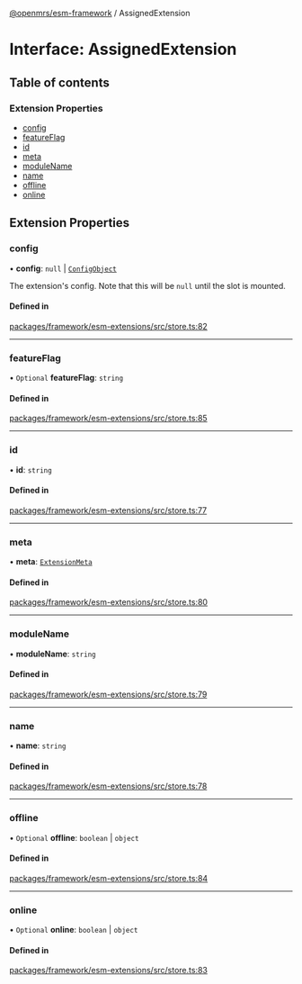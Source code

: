 [@openmrs/esm-framework](../API.md) / AssignedExtension

# Interface: AssignedExtension

## Table of contents

### Extension Properties

- [config](AssignedExtension.md#config)
- [featureFlag](AssignedExtension.md#featureflag)
- [id](AssignedExtension.md#id)
- [meta](AssignedExtension.md#meta)
- [moduleName](AssignedExtension.md#modulename)
- [name](AssignedExtension.md#name)
- [offline](AssignedExtension.md#offline)
- [online](AssignedExtension.md#online)

## Extension Properties

### config

• **config**: ``null`` \| [`ConfigObject`](ConfigObject.md)

The extension's config. Note that this will be `null` until the slot is mounted.

#### Defined in

[packages/framework/esm-extensions/src/store.ts:82](https://github.com/openmrs/openmrs-esm-core/blob/main/packages/framework/esm-extensions/src/store.ts#L82)

___

### featureFlag

• `Optional` **featureFlag**: `string`

#### Defined in

[packages/framework/esm-extensions/src/store.ts:85](https://github.com/openmrs/openmrs-esm-core/blob/main/packages/framework/esm-extensions/src/store.ts#L85)

___

### id

• **id**: `string`

#### Defined in

[packages/framework/esm-extensions/src/store.ts:77](https://github.com/openmrs/openmrs-esm-core/blob/main/packages/framework/esm-extensions/src/store.ts#L77)

___

### meta

• **meta**: [`ExtensionMeta`](ExtensionMeta.md)

#### Defined in

[packages/framework/esm-extensions/src/store.ts:80](https://github.com/openmrs/openmrs-esm-core/blob/main/packages/framework/esm-extensions/src/store.ts#L80)

___

### moduleName

• **moduleName**: `string`

#### Defined in

[packages/framework/esm-extensions/src/store.ts:79](https://github.com/openmrs/openmrs-esm-core/blob/main/packages/framework/esm-extensions/src/store.ts#L79)

___

### name

• **name**: `string`

#### Defined in

[packages/framework/esm-extensions/src/store.ts:78](https://github.com/openmrs/openmrs-esm-core/blob/main/packages/framework/esm-extensions/src/store.ts#L78)

___

### offline

• `Optional` **offline**: `boolean` \| `object`

#### Defined in

[packages/framework/esm-extensions/src/store.ts:84](https://github.com/openmrs/openmrs-esm-core/blob/main/packages/framework/esm-extensions/src/store.ts#L84)

___

### online

• `Optional` **online**: `boolean` \| `object`

#### Defined in

[packages/framework/esm-extensions/src/store.ts:83](https://github.com/openmrs/openmrs-esm-core/blob/main/packages/framework/esm-extensions/src/store.ts#L83)
